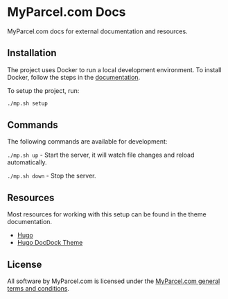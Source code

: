 # MyParcel.com Docs

MyParcel.com docs for external documentation and resources.

## Installation
The project uses Docker to run a local development environment. To install Docker, follow the steps in the [documentation](https://docs.myparcel.com/github/#docker).

To setup the project, run:
```bash
./mp.sh setup
```

## Commands
The following commands are available for development:

`./mp.sh up` - Start the server, it will watch file changes and reload automatically.

`./mp.sh down` - Stop the server.

## Resources
Most resources for working with this setup can be found in the theme documentation.
- [Hugo](https://gohugo.io)
- [Hugo DocDock Theme](https://themes.gohugo.io/theme/docdock)

## License
All software by MyParcel.com is licensed under the [MyParcel.com general terms and conditions](https://www.myparcel.com/terms).

